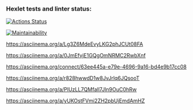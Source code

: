 ### Hexlet tests and linter status:
[![Actions Status](https://github.com/Samgb/frontend-project-44/actions/workflows/hexlet-check.yml/badge.svg)](https://github.com/Samgb/frontend-project-44/actions)

[![Maintainability](https://api.codeclimate.com/v1/badges/996be0a17ce00ba2473f/maintainability)](https://codeclimate.com/github/Samgb/frontend-project-44/maintainability)

[//]: # (Brain-games)
https://asciinema.org/a/Lg3Z6MdeEvyLKG2phJCUt08FA

[//]: # (Brain-even  )
https://asciinema.org/a/0JmEfvjE1GQgOmNRMC2RwbXnf

[//]: # (Brain-calc)
https://asciinema.org/connect/63ee445a-e79e-4696-9a16-bd4e9b17cc08

[//]: # (Brain-gcd  )
https://asciinema.org/a/r828hwwdD1w8JvJrlq6JQsooT

[//]: # (Brain-progression)
https://asciinema.org/a/PlUzLL7QMfall7Jln9OuC0hRw

[//]: # (Brain-prime)
https://asciinema.org/a/yUKOstFVmi2ZH2pbUjEmdAmHZ